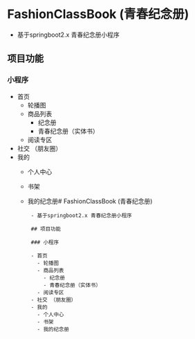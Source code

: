 # FashionClassBook (青春纪念册)

- 基于springboot2.x 青春纪念册小程序

## 项目功能

### 小程序

- 首页 
  - 轮播图
  - 商品列表
    - 纪念册
    - 青春纪念册（实体书）
  - 阅读专区
- 社交 （朋友圈）
- 我的 
  - 个人中心 
  - 书架
  - 我的纪念册# FashionClassBook (青春纪念册)
         
         - 基于springboot2.x 青春纪念册小程序
         
         ## 项目功能
         
         ### 小程序
         
         - 首页 
           - 轮播图
           - 商品列表
             - 纪念册
             - 青春纪念册（实体书）
           - 阅读专区
         - 社交 （朋友圈）
         - 我的 
           - 个人中心 
           - 书架
           - 我的纪念册